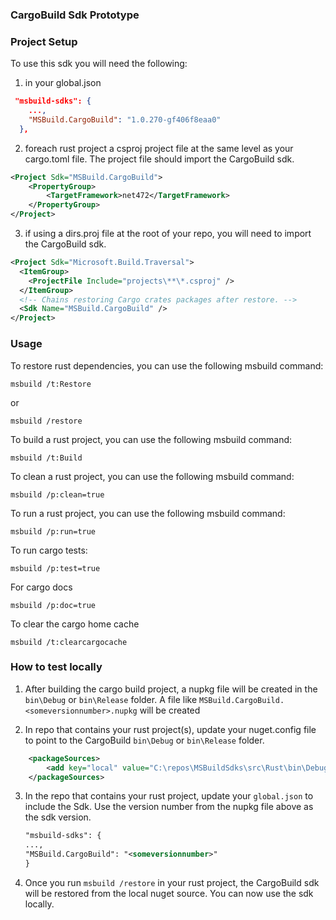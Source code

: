 ### CargoBuild Sdk Prototype

### Project Setup
To use this sdk you will need the following:

1) in your global.json
```json
 "msbuild-sdks": {
    ...,
    "MSBuild.CargoBuild": "1.0.270-gf406f8eaa0"
  },
```

2) foreach rust project a csproj project file at the same level as your cargo.toml file. The project file should import the CargoBuild sdk.
```xml
<Project Sdk="MSBuild.CargoBuild">
    <PropertyGroup>
        <TargetFramework>net472</TargetFramework>
    </PropertyGroup>
</Project>
```

3) if using a dirs.proj file at the root of your repo, you will need to import the CargoBuild sdk.
```xml
<Project Sdk="Microsoft.Build.Traversal">
  <ItemGroup>
    <ProjectFile Include="projects\**\*.csproj" />
  </ItemGroup>
  <!-- Chains restoring Cargo crates packages after restore. -->
  <Sdk Name="MSBuild.CargoBuild" />
</Project>
```

### Usage
To restore rust dependencies, you can use the following msbuild command:
```shell
msbuild /t:Restore
```
or 
```shell
msbuild /restore
``` 

To build a rust project, you can use the following msbuild command:
```shell
msbuild /t:Build
```

To clean a rust project, you can use the following msbuild command:
```shell
msbuild /p:clean=true
```

To run a rust project, you can use the following msbuild command:
```shell
msbuild /p:run=true
```

To run cargo tests:
```shell
msbuild /p:test=true
```

For cargo docs
```shell
msbuild /p:doc=true
```

To clear the cargo home cache
```shell
msbuild /t:clearcargocache
```
### How to test locally

1) After building the cargo build project, a nupkg file will be created in the `bin\Debug` or `bin\Release` folder. A file like `MSBuild.CargoBuild.<someversionnumber>.nupkg` will be created

2) In repo that contains your rust project(s), update your nuget.config file to point to the CargoBuild `bin\Debug` or `bin\Release` folder.

```xml
    <packageSources>
        <add key="local" value="C:\repos\MSBuildSdks\src\Rust\bin\Debug" />
    </packageSources>
 ```
 3) In the repo that contains your rust project, update your `global.json` to include the Sdk. Use the version number from the nupkg file above as the sdk version.
    ```xml
    "msbuild-sdks": {
    ...,
    "MSBuild.CargoBuild": "<someversionnumber>"
    }
    ```
 4) Once you run `msbuild /restore` in your rust project, the CargoBuild sdk will be restored from the local nuget source. You can now use the sdk locally.


